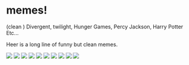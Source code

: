 # memes!
(clean )  Divergent, twilight, Hunger Games, Percy Jackson, Harry Potter  Etc...




Heer is a long line of funny but clean memes. 







<img src="https://i.pinimg.com/originals/e5/a5/cf/e5a5cf8ac89ae279fa8027dbf7758715.jpg"/>
<img src="https://i.pinimg.com/originals/28/32/db/2832db0fdabdbf92ba992d7170175c62.jpg"/>
<img
src="https://i.pinimg.com/564x/23/58/72/235872f188ae3168baca39914c76b318.jpg"/>
<img src="https://i.pinimg.com/564x/b1/41/5b/b1415bf78edc3007ad99a8c5c211d13b.jpg"/>
<img src="https://encrypted-tbn0.gstatic.com/images?q=tbn%3AANd9GcRjqmNZVXSiBwJf9xXZ6NYCYQPxJuWO7T7Jc06f1cJI2eUH9tuG&usqp=CAU"/>
<img src="https://qph.fs.quoracdn.net/main-qimg-b873dab3210fb93f40d73f38153ba9d1"/>
<imgsrc="https://d.wattpad.com/story_parts/198333668/images/142205ff1c77ea44.jpghttps://d.wattpad.com/story_parts/198333668/images/142205ff1c77ea44.jpg"/>
<imgsrc="https://d.wattpad.com/story_parts/198333668/images/142205ff1c77ea44.jpg"/>
<img src="https://d.wattpad.com/story_parts/192210401/images/141cdb3e230cd7da.jpg"/>
<imgsrc="https://em.wattpad.com/b5c7b222576cf07759e124bb163bf8e642f42630/68747470733a2f2f73332e616d617a6f6e6177732e636f6d2f776174747061642d6d656469612d736572766963652f53746f7279496d6167652f6e6e5948485742784e6d36396f413d3d2d3130332e313533393433333430666236393530653838323038393031353038302e6a7067?s=fit&w=720&h=720"/>
<img src="https://i.pinimg.com/originals/ab/ff/c3/abffc339082c5218da4214ad9f3724d8.jpg"/>
<img src="https://i.pinimg.com/originals/d9/8e/84/d98e84ec6dc5947d9a6bb81cf6ef4d4a.jpg"/>
<img src="https://pics.loveforquotes.com/this-is-jennifer-lawrence-reading-harry-potter-during-a-break-22957051.png"/>
<img src=""/>
<img src=""/>






